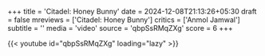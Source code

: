 +++
title = 'Citadel: Honey Bunny'
date = 2024-12-08T21:13:26+05:30
draft = false
mreviews = ['Citadel: Honey Bunny']
critics = ['Anmol Jamwal']
subtitle = ''
media = 'video'
source = 'qbpSsRMqZXg'
score = 6
+++

{{< youtube id="qbpSsRMqZXg" loading="lazy" >}}
